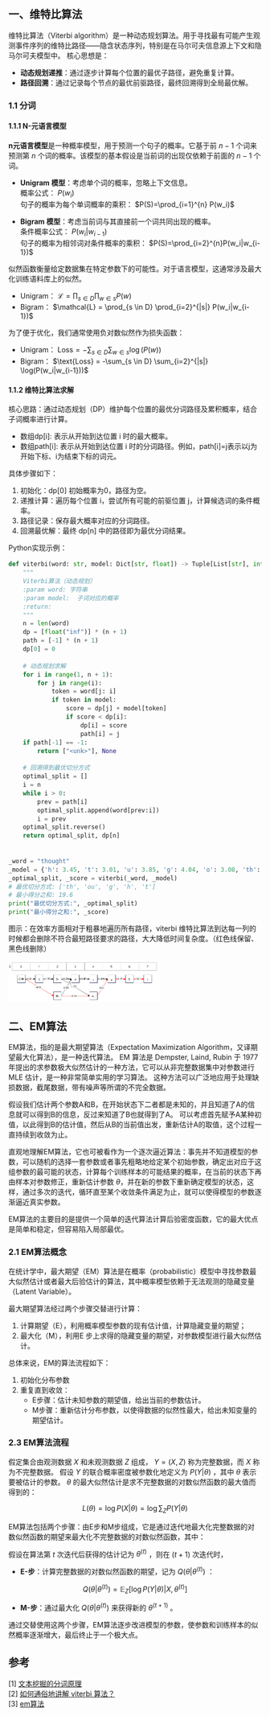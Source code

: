 ## 一、维特比算法
维特比算法（Viterbi algorithm）是一种动态规划算法。用于寻找最有可能产生观测事件序列的维特比路径——隐含状态序列，特别是在马尔可夫信息源上下文和隐马尔可夫模型中。
核心思想是：
+ **动态规划递推**：通过逐步计算每个位置的最优子路径，避免重复计算。
+ **路径回溯**：通过记录每个节点的最优前驱路径，最终回溯得到全局最优解。

### 1.1 分词
#### 1.1.1 N-元语言模型
 **n元语言模型**是一种概率模型，用于预测一个句子的概率。它基于前 $n-1$ 个词来预测第 $n$ 个词的概率。该模型的基本假设是当前词的出现仅依赖于前面的 $n-1$ 个词。


- **Unigram 模型**：考虑单个词的概率，忽略上下文信息。<br>
  概率公式： $P(w_i)$ <br>
  句子的概率为每个单词概率的乘积： $P(S)=\prod_{i=1}^{n} P(w_i)$

- **Bigram 模型**：考虑当前词与其直接前一个词共同出现的概率。<br>
  条件概率公式： $P(w_i|w_{i-1})$ <br>
  句子的概率为相邻词对条件概率的乘积： $P(S)=\prod_{i=2}^{n}P(w_i|w_{i-1})$

似然函数衡量给定数据集在特定参数下的可能性。对于语言模型，这通常涉及最大化训练语料库上的似然。
- Unigram： $\mathcal{L} = \prod_{s \in D} \prod_{w \in s} P(w)$
- Bigram： $\mathcal{L} = \prod_{s \in D} \prod_{i=2}^{|s|} P(w_i|w_{i-1})$

为了便于优化，我们通常使用负对数似然作为损失函数：
- Unigram： $\text{Loss} = -\sum_{s \in D} \sum_{w \in s} \log(P(w))$
- Bigram：  $\text{Loss} = -\sum_{s \in D} \sum_{i=2}^{|s|} \log(P(w_i|w_{i-1}))$

#### 1.1.2 维特比算法求解
核心思路：通过动态规划（DP）维护每个位置的最优分词路径及累积概率，结合子词概率进行计算。
+ 数组dp[i]: 表示从开始到达位置 i 时的最大概率。 
+ 数组path[i]: 表示从开始到达位置 i 时的分词路径。例如，path[i]=j表示以j为开始下标、i为结束下标的词元。

具体步骤如下：
1. 初始化：dp[0] 初始概率为0，路径为空。
2. 递推计算：遍历每个位置 i，尝试所有可能的前驱位置 j，计算候选词的条件概率。
3. 路径记录：保存最大概率对应的分词路径。
4. 回溯最优解：最终 dp[n] 中的路径即为最优分词结果。

Python实现示例：
```python
def viterbi(word: str, model: Dict[str, float]) -> Tuple[List[str], int]:
    """
    Viterbi算法（动态规划）
    :param word: 字符串
    :param model:  子词对应的概率
    :return:
    """
    n = len(word)
    dp = [float("inf")] * (n + 1)
    path = [-1] * (n + 1)
    dp[0] = 0

    # 动态规划求解
    for i in range(1, n + 1):
        for j in range(i):
            token = word[j: i]
            if token in model:
                score = dp[j] + model[token]
                if score < dp[i]:
                    dp[i] = score
                    path[i] = j
    if path[-1] == -1:
        return ["<unk>"], None

    # 回溯得到最优切分方式
    optimal_split = []
    i = n
    while i > 0:
        prev = path[i]
        optimal_split.append(word[prev:i])
        i = prev
    optimal_split.reverse()
    return optimal_split, dp[n]


_word = "thought"
_model = {'h': 3.45, 't': 3.01, 'u': 3.85, 'g': 4.04, 'o': 3.08, 'th': 4.55, 'ou': 4.55}
_optimal_split, _score = viterbi(_word, _model)
# 最优切分方式: ['th', 'ou', 'g', 'h', 't']
# 最小得分之和: 19.6
print("最优切分方式:", _optimal_split)
print("最小得分之和:", _score)
```
图示：在效率方面相对于粗暴地遍历所有路径，viterbi 维特比算法到达每一列的时候都会删除不符合最短路径要求的路径，大大降低时间复杂度。（红色线保留、黑色线删除）

<img src="../images/01-tokenization/维特比分词.png" width="60%" height="60%" alt="">

## 二、EM算法
EM算法，指的是最大期望算法（Expectation Maximization Algorithm，又译期望最大化算法），是一种迭代算法。
EM 算法是 Dempster, Laind, Rubin 于 1977 年提出的求参数极大似然估计的一种方法，它可以从非完整数据集中对参数进行 MLE 估计，是一种非常简单实用的学习算法。
这种方法可以广泛地应用于处理缺损数据，截尾数据，带有噪声等所谓的不完全数据。

假设我们估计两个参数A和B，在开始状态下二者都是未知的，并且知道了A的信息就可以得到B的信息，反过来知道了B也就得到了A。
可以考虑首先赋予A某种初值，以此得到B的估计值，然后从B的当前值出发，重新估计A的取值，这个过程一直持续到收敛为止。

直观地理解EM算法，它也可被看作为一个逐次逼近算法：事先并不知道模型的参数，可以随机的选择一套参数或者事先粗略地给定某个初始参数，确定出对应于这组参数的最可能的状态，计算每个训练样本的可能结果的概率，在当前的状态下再由样本对参数修正，重新估计参数 $\theta$，并在新的参数下重新确定模型的状态，这样，通过多次的迭代，循环直至某个收敛条件满足为止，就可以使得模型的参数逐渐逼近真实参数。

EM算法的主要目的是提供一个简单的迭代算法计算后验密度函数，它的最大优点是简单和稳定，但容易陷入局部最优。

### 2.1 EM算法概念
在统计学中，最大期望（EM）算法是在概率（probabilistic）模型中寻找参数最大似然估计或者最大后验估计的算法，其中概率模型依赖于无法观测的隐藏变量（Latent Variable）。

最大期望算法经过两个步骤交替进行计算：

1. 计算期望（E），利用概率模型参数的现有估计值，计算隐藏变量的期望；
2. 最大化（M），利用E 步上求得的隐藏变量的期望，对参数模型进行最大似然估计。

总体来说，EM的算法流程如下：

1. 初始化分布参数
2. 重复直到收敛：
   - E步骤：估计未知参数的期望值，给出当前的参数估计。
   - M步骤：重新估计分布参数，以使得数据的似然性最大，给出未知变量的期望估计。

### 2.3 EM算法流程
假定集合由观测数据 $X$ 和未观测数据 $Z$ 组成， $Y=(X, Z)$ 称为完整数据，而 $X$ 称为不完整数据。
假设 $Y$ 的联合概率密度被参数化地定义为 $P(Y|\theta)$ ，其中 $\theta$ 表示要被估计的参数。 $\theta$ 的最大似然估计是求不完整数据的对数似然函数的最大值而得到的：

$$
L(\theta) = \log P(X|\theta) = \log \sum_Z P(Y|\theta)
$$

EM算法包括两个步骤：由E步和M步组成，它是通过迭代地最大化完整数据的对数似然函数的期望来最大化不完整数据的对数似然函数，其中：

假设在算法第 $t$ 次迭代后获得的估计记为 $\theta^{(t)}$ ，则在 $(t+1)$ 次迭代时，

- **E-步**：计算完整数据的对数似然函数的期望，记为 $Q(\theta|\theta^{(t)})$ ：
  
$$
Q(\theta|\theta^{(t)}) = \mathbb{E}_Z[\log P(Y|\theta)|X, \theta^{(t)}]
$$

- **M-步**：通过最大化 $Q(\theta|\theta^{(t)})$ 来获得新的 $\theta^{(t+1)}$ 。

通过交替使用这两个步骤，EM算法逐步改进模型的参数，使参数和训练样本的似然概率逐渐增大，最后终止于一个极大点。

## 参考
[1] [文本挖掘的分词原理](https://www.cnblogs.com/pinard/p/6677078.html)<br>
[2] [如何通俗地讲解 viterbi 算法？](https://www.zhihu.com/question/20136144/answer/763021768?utm_psn=1895852064111829755)<br>
[3] [em算法](https://baike.sogou.com/v9130286.htm?ch=frombaikevr&fromTitle=em%E7%AE%97%E6%B3%95)<br>

